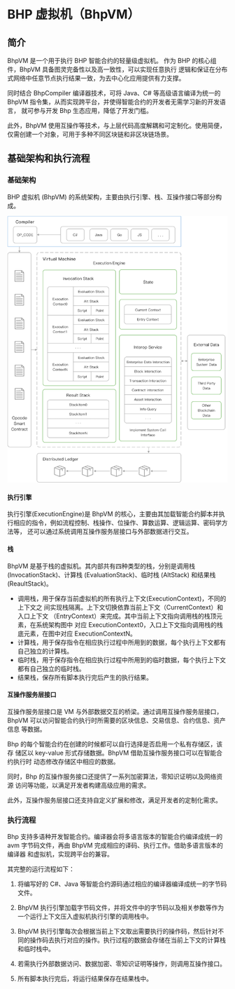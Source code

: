# BHP 虚拟机（BhpVM）

## 简介 

BhpVM 是一个用于执行 BHP 智能合约的轻量级虚拟机。 作为 BHP 的核心组件，BhpVM 具备图灵完备性以及高一致性，可以实现任意执行 逻辑和保证在分布式网络中任意节点执行结果一致，为去中心化应用提供有力支撑。 

同时结合 BhpCompiler 编译器技术，可将 Java、C# 等高级语言编译为统一的 BhpVM 指令集，从而实现跨平台，并使得智能合约的开发者无需学习新的开发语言， 就可参与开发 Bhp 生态应用，降低了开发门槛。 

此外，BhpVM 使用互操作等技术，与上层代码高度解耦和可定制化。使用简便， 仅需创建一个对象，可用于多种不同区块链和非区块链场景。 

## 基础架构和执行流程 

### 基础架构 

BHP 虚拟机 (BhpVM) 的系统架构，主要由执行引擎、栈、互操作接口等部分构成。 

![vm](../assets/vm.png)

#### 执行引擎

执行引擎(ExecutionEngine)是 BhpVM 的核心，主要由其加载智能合约脚本并执行相应的指令，例如流程控制、栈操作、位操作、算数运算、逻辑运算、密码学方法等， 还可以通过系统调用互操作服务层接口与外部数据进行交互。 

#### 栈 

BhpVM 是基于栈的虚拟机。其内部共有四种类型的栈，分别是调用栈 (InvocationStack)、计算栈 (EvaluationStack)、临时栈 (AltStack) 和结果栈 (ReaultStack)。 

- 调用栈，用于保存当前虚拟机的所有执行上下文(ExecutionContext)，不同的上下文之 间实现栈隔离。上下文切换依靠当前上下文（CurrentContext）和入口上下文 （EntryContext）来完成。其中当前上下文指向调用栈的栈顶元素，在系统架构图中 对应 ExecutionContext0，入口上下文指向调用栈的栈底元素，在图中对应 ExecutionContextN。 
- 计算栈，用于保存指令在相应执行过程中所用到的数据，每个执行上下文都有自己独立的计算栈。 
- 临时栈，用于保存指令在相应执行过程中所用到的临时数据，每个执行上下文都有自己独立的临时栈。 
- 结果栈，保存所有脚本执行完后产生的执行结果。 

#### 互操作服务层接口 

互操作服务层接口是 VM 与外部数据交互的桥梁。通过调用互操作服务层接口， BhpVM 可以访问智能合约执行时所需要的区块信息、交易信息、合约信息、资产信息 等数据。 

Bhp 的每个智能合约在创建的时候都可以自行选择是否启用一个私有存储区，该存 储区以 key-value 形式存储数据。BhpVM 借助互操作服务接口可以在智能合约执行时 动态修改存储区中相应的数据。 

同时，Bhp 的互操作服务接口还提供了一系列加密算法，零知识证明以及网络资源 访问等功能，以满足开发者构建高级应用的需求。 

此外，互操作服务层接口还支持自定义扩展和修改，满足开发者的定制化需求。  

### 执行流程 

Bhp 支持多语种开发智能合约。编译器会将多语言版本的智能合约编译成统一的 avm 字节码文件，再由 BhpVM 完成相应的译码、执行工作。借助多语言版本的编译器 和虚拟机，实现跨平台的兼容。 

其完整的运行流程如下： 

1. 将编写好的 C#、Java 等智能合约源码通过相应的编译器编译成统一的字节码文件。

2. BhpVM 执行引擎加载字节码文件，并将文件中的字节码以及相关参数等作为一个运行上下文压入虚拟机执行引擎的调用栈中。 
3. BhpVM 执行引擎每次会根据当前上下文取出需要执行的操作码，然后针对不同的操作码去执行对应的操作。执行过程的数据会存储在当前上下文的计算栈和临时栈中。

4. 若需执行外部数据访问、数据加密、零知识证明等操作，则调用互操作接口。 
5. 所有脚本执行完后，将运行结果保存在结果栈中。 